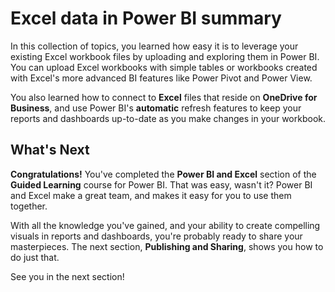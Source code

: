 <properties
   pageTitle="Excel in Power BI - summary"
   description="Recap how easily Excel and Power BI work together"
   services="powerbi"
   documentationCenter=""
   authors="davidiseminger"
   manager="erikre"
   backup=""
   editor=""
   tags=""
   qualityFocus="no"
   qualityDate=""
   featuredVideoId="HNhK9XMuyO4"
   courseDuration="2m"/>

<tags
   ms.service="powerbi"
   ms.devlang="NA"
   ms.topic="get-started-article"
   ms.tgt_pltfrm="NA"
   ms.workload="powerbi"
   ms.date="06/06/2017"
   ms.author="davidi"/>

# Excel data in Power BI summary

In this collection of topics, you learned how easy it is to leverage your existing Excel workbook files by uploading and exploring them in Power BI. You can upload Excel workbooks with simple tables or workbooks created with Excel's more advanced BI features like Power Pivot and Power View.

You also learned how to connect to **Excel** files that reside on **OneDrive for Business**, and use Power BI's **automatic** refresh features to keep your reports and dashboards up-to-date as you make changes in your workbook.

## What's Next

**Congratulations!** You've completed the **Power BI and Excel** section of the **Guided Learning** course for Power BI. That was easy, wasn't it? Power BI and Excel make a great team, and makes it easy for you to use them together.

With all the knowledge you've gained, and your ability to create compelling visuals in reports and dashboards, you're probably ready to share your masterpieces. The next section, **Publishing and Sharing**, shows you how to do just that.

See you in the next section!
